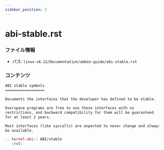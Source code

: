 ```yaml
---
sidebar_position: 3
---
```

# abi-stable.rst

### ファイル情報

- パス: `linux-v6.12/Documentation/admin-guide/abi-stable.rst`

### コンテンツ

```rst
ABI stable symbols
==================

Documents the interfaces that the developer has defined to be stable.

Userspace programs are free to use these interfaces with no
restrictions, and backward compatibility for them will be guaranteed
for at least 2 years.

Most interfaces (like syscalls) are expected to never change and always
be available.

.. kernel-abi:: ABI/stable
   :rst:

```
